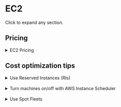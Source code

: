 # EC2
Click to expand any section.
## Pricing
<details>
  <summary>
EC2 Pricing
  </summary>
There are 3 ways to pay for EC2 instances.

* *On-Demand*

  Start/stop these instances any time you want. Pay per hour rate.
* *Reserved Instances*

  You make long term commitment (1 or 3 years) to get a discounted hourly rate. You can pay all upfront, partial upfront or no upfront money. The rest is charged per month whether you use the instance or not.
* *Spot Instances*

  This is excess AWS capacity at a discounted hourly rate. Pay per hour for the time it's running.

</details>

## Cost optimization tips

<details>
  <summary>
Use Reserved Instances (RIs)
  </summary>

### Use Reserved Instances (RIs)
If you manage at least ten ec2 instances & haven’t heard of RI then this is going to be the biggest cost saver for you. Simply put, you rent out EC2 instances on a contract for a 1 year or 3 year term. You can pay the cost all upfront, partial upfront or no upfront. The more money you put upfront the higher discount you get. Reserved instances come in 2 offerings,

* *Standard*: Less flexibility, more discount. You can change instance size & Availability Zone (AZ) but you can’t change instance family.
* *Convertible*: More flexibility, less discount. You can change instance size, instance family and AZ.

### Recommendations
* Choose an instance family suitable for your workload and go for the standard offering. It’s about ~14% cheaper than convertible RIs plus you can sell excess capacity on the RI marketplace if you ever need to.

![ec2_RI_standard_vs_convertible.png](../assets/ec2_RI_standard_vs_convertible.png)

* The difference between no upfront to full upfront is moderate (~7%). While the difference between partial upfront and full upfront is tiny (~2%). Best to at least pay partial upfront unless you are cash strapped.

![ec2_RI_payment_options.png](../assets/ec2_ri_payment_options.png)
</details>
<br>


<details>
  <summary>
Turn machines on/off with AWS Instance Scheduler
  </summary>

### Turn machines on/off with AWS Instance Scheduler
You can keep the EC2 instances running only for the time range you specify with [AWS Instance Scheduler](https://aws.amazon.com/answers/infrastructure-management/instance-scheduler/). This feature was launched in Feb 2018 and uses combination Cloudwatch, Lambda, and DynamoDB to get everything working.

### Recommendations
Use it for all periodic workloads including developer machines, dev/test/QA stack etc. For a 720 hour every month these machines are typically needed only for ~220 hours.
</details>
<br>


<details>
  <summary>
Use Spot Fleets
  </summary>

### Spot Fleets
[Spot instances](https://aws.amazon.com/ec2/spot/) are essentially excess capacity of AWS available at large discount (~90%) than on-demand rate. Spot instance price fluctuates based on demand & supply. One can set a bid amount the he/she is willing to spend on a spot instance. The catch is if the spot price exceeds your bid price then the instance is terminated with a 2 minute notice.

### Recommendations
* Spinning up one off spot instance is useless as it can die anytime. Consider using [Spot Fleets](https://docs.aws.amazon.com/AWSEC2/latest/UserGuide/spot-fleet.html) that try to maintain set number of spot instances.
* Only use this for stateless workloads.
* It’s best to create a separate auto scaling group (ASG) consisting of only spot instances and hook it behind an Application Load Balancer (ALB) along with existing ASG comprising of RIs + on-demand instances.
* Consider using [autospotting](https://github.com/cristim/autospotting) for few niceties [over](https://github.com/cristim/autospotting/blob/master/FAQ.md#how-does-autospotting-compare-to-the-the-spot-fleet-aws-offering) spot fleets.

</details>
<br>